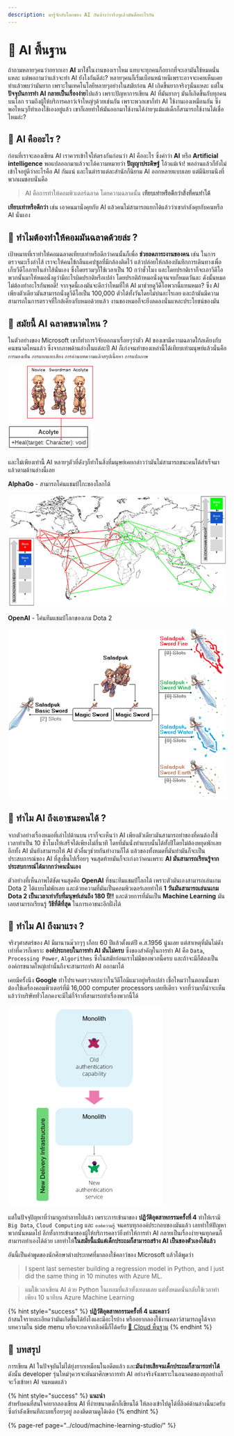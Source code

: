 ```yaml
---
description: มารู้จักกับโลกของ AI กันบ้างว่าจริงๆแล้วมันคืออะไรกัน
---
```


# 👶 AI พื้นฐาน

ถ้าถามหลายๆคนว่าอยากเอา **AI** มาใช้ในงานของเราไหม แทบจะทุกคนก็อยากที่จะเอามันใช้หมดนั่นแหละ แต่พอถามว่าแล้วจะทำ AI ยังไงกันดีล่ะ? หลายๆคนก็เริ่มเบือนหน้าหนีเพราะอาจจะเคยเห็นเคยทำแล้วพบว่ามันยาก เพราะในเทคโนโลยีหลายๆอย่างในสมัยก่อน AI เกิดขึ้นยากจริงๆนั่นแหละ แต่ใน**ปัจจุบันการทำ AI กลายเป็นเรื่องง่าย**ไปแล้ว เพราะปัญหาการเขียน AI ที่มันยากๆ มันก็เกิดขึ้นกับทุกคนบนโลก รวมถึงผู้ให้บริการคลาว์เจ้าใหญ่ๆด้วยเช่นกัน เพราะพวกเขาก็ทำ AI ใช้งานเองเหมือนกัน ซึ่งพอไหนๆก็ทำเองใช้เองอยู่แล้ว เขาก็เลยทำให้มันออกมาใช้งานได้ง่ายๆแม้แต่เด็กก็สามารถใช้งานได้เชื่อไหมล่ะ?

## 🤔 AI คืออะไร ?

ก่อนที่เราจะลองเขียน AI เราควรเข้าใจให้ตรงกันก่อนว่า AI คืออะไร ซึ่งคำว่า **AI** หรือ **Artificial intelligence** พอแปลออกมาแล้วจะได้ความหมายว่า **ปัญญาประดิษฐ์** โอ้วแม้เจ้า! พออ่านแล้วก็ยังไม่เข้าใจอยู่ดีว่าอะไรคือ AI กันแน่ และในตำราแต่ละสำนักก็นิยาม AI ออกหลายแบบเลย แต่มีนิยามนึงที่พวกผมชอบนั่นคือ 

> AI คือการทำให้คอมพิวเตอร์ฉลาด โดยความฉลาดนั้น **เทียบเท่าหรือดีกว่าสิ่งที่คนทำได้**

**เทียบเท่าหรือดีกว่า** เช่น เอาคนมานั่งคุยกับ AI แล้วคนไม่สามารถแยกได้แล้วว่าเขากำลังคุยกับคนหรือ AI นั่นเอง

## 🤔 **ทำไมต้องทำให้คอมมันฉลาดด้วยล่ะ ?**

เป้าหมายที่เราทำให้คอมฉลาดเทียบเท่าหรือดีกว่าคนนั้นก็เพื่อ **ช่วยลดภาระงานของคน** เช่น ในการตรวจมะเร็งลำไส้ เราจะให้คนไข้กลืนแคปซูลที่มีกล้องติดไว้ แล้วปล่อยให้กล้องบันทึกการเดินทางเพื่อเก็บวีดีโอภายในลำไส้นั่นเอง ซึ่งโดยรวมๆก็ใช้เวลาเป็น 10 กว่าชั่วโมง และโดยปรกติเราก็จะเอาวีดีโอพวกนั้นมาให้หมอนั่งดูว่ามีอะไรผิดปรกติหรือเปล่า โดยปรกติถ้าหมอนั่งดูจนจบก็หมดวันละ ดังนั้นหมอไม่ต้องทำอะไรกันพอดี! จากจุดนี้เองมันจะดีกว่าไหมที่ให้ AI มาช่วยดูวีดีโอพวกนี้แทนหมอ? ซึ่ง AI เพียงตัวเดียวมันสามารถนั่งดูวีดีโอเป็น 100,000 ตัวได้ทั้งวันโดยไม่บ่นอะไรเลย และถ้ามันมีความสามารถในการตรวจที่ใกล้เคียงกับหมอด้วยแล้ว งานของหมอก็จะยิ่งลดลงนั่นแหละประโยชน์ของมัน

## 🤔 สมัยนี้ AI ฉลาดขนาดไหน ?

ในตัวอย่างของ Microsoft เขาก็ทำการวิจัยออกมาเรื่อยๆว่าตัว AI ของเขามีความฉลาดใก้ลเคียงกับคนขนาดไหนแล้ว ซึ่งจากภาพด้านล่างในแต่ละปี AI ก็เก่งจนทำของเหล่านี้ได้เทียบเท่ามนุษย์แล้วนั่นคือ `การมองเห็น` `การแยกแยะเสียง` `การอ่านบทความแล้วสรุปเนื้อหา` `การแปลภาษ`

![](../.gitbook/assets/image%20%28171%29.png)

และไม่เพียงเท่านี้ AI หลายๆตัวที่ดังๆก็ทำในสิ่งที่มนุษย์เคยกล่าวว่ามันไม่สามารถชนะคนได้สำเร็จมาแล้วตามด้านล่างนี้เลย

**AlphaGo** - สามารถโค่นแชมป์โกะของโลกได้

![](../.gitbook/assets/image%20%28533%29.png)

**OpenAI** - โค่นทีมแชมป์โลกของเกม Dota 2

![](../.gitbook/assets/image%20%28517%29.png)

## 🤔 ทำไม AI ถึงเอาชนะคนได้ ?

จากตัวอย่างเรื่องหมอที่เล่าไปด้านบน เราก็จะเห็นว่า AI เพียงตัวเดียวมันสามารถทำของที่คนต้องใช้เวลาทำเป็น 10 ชั่วโมงให้เสร็จได้เพียงไม่กี่นาที โดยที่มันนั่งทำแบบนั้นได้ทั้งปีโดยไม่ต้องหยุดพักเลย อีกทั้ง AI มันยังสามารถให้ AI ตัวอื่นๆช่วยกันทำงานก็ได้ แล้วของทั้งหมดที่มันทำมันก็จะเป็นประสบการณ์ของ AI ที่สูงขึ้นไปเรื่อยๆ จนสุดท้ายมันก็จะเก่งกว่าคนเพราะ **AI มันสามารถเรียนรู้จากประสบการณ์ได้มากกว่าคนนั่นเอง** 

ตัวอย่างที่เห็นภาพได้ชัดเจนสุดคือ **OpenAI** ที่ชนะทีมแชมป์โลกได้ เพราะตัวมันเองสามารถเล่นเกม Dota 2 ได้แบบไม่พักเลย และด้วยความที่มันเป็นคอมพิวเตอร์เลยทำให้ **1 วันมันสามารถเล่นนเกม Dota 2 เป็นเวลาเท่ากับที่มนุษย์เล่นถึง 180 ปี!!** และด้วยการที่มันเป็น **Machine Learning** มันเลยสามารถเรียนรู้ **วิธีที่ดีที่สุด** ในการเอาชนะอีกฝั่งได้

## 🤔 ทำไม AI ถึงมาแรง ?

จริงๆศาสตร์ของ AI มีมานานม๊วกๆๆ เกือบ 60 ปีแล้วตั้งแต่ปี ค.ส.1956 นู่นเลย แต่สาเหตุที่มันไม่ดังเท่าที่ควรก็เพราะ **องค์ประกอบในการทำ AI มันไม่ครบ** ซึ่งของสำคัญในการทำ AI คือ `Data`, `Processing Power`, `Algorithms` ซึ่งในสมัยก่อนเราไม่มีของพวกนี้ครบ และถ้าจะมีก็ต้องเป็นองค์กรขนาดใหญ่เท่านั้นถึงจะสามารถทำ AI ออกมาได้ 

เคยมีครั้งนึง **Google** ทำโปรเจคตรวจสอบว่าในวีดีโอมีแมวอยู่หรือเปล่า เชื่อไหมว่าในตอนนั้นเขาต้องใช้เครื่องคอมพิวเตอร์ที่มี 16,000 computer processors เลยทีเดียว จากที่ว่ามาก็น่าจะเห็นแล้วว่าบริษัททั่วโลกคงจะมีไม่กี่จ้าวที่สามารถทำเรื่องพวกนี้ได้

![&#xE42;&#xE1B;&#xE23;&#xE40;&#xE08;&#xE04;&#xE01;&#xE39;&#xE49;&#xE42;&#xE25;&#xE01;&#xE2B;&#xE32;&#xE19;&#xE49;&#xE2D;&#xE07;&#xE40;&#xE2B;&#xE21;&#xE35;&#xE4A;&#xE22;&#xE27;&#xE43;&#xE19;&#xE27;&#xE35;&#xE14;&#xE35;&#xE42;&#xE2D;](../.gitbook/assets/image%20%28864%29.png)

แต่ในปัจจุปัญหาที่ว่ามาถูกทำลายไปแล้ว เพราะการเข้ามาของ **ปฏิวัติอุตสาหกรรมครั้งที่ 4** ทำให้เรามี `Big Data`, `Cloud Computing` และ `องค์ความรู้` จนครบทุกองค์ประกอบของมันแล้ว เลยทำให้ปัญหาพวกนั้นหมดไป อีกทั้งการเข้ามาของผู้ให้บริการคลาว์ยิ่งทำให้การทำ AI กลายเป็นเรื่องง่ายจนทุกคนก็สามารถทำเองได้ด้วย เลยทำให้**ในสมัยนี้แม้แต่เด็กประถมก็สามารถสร้าง AI เป็นของตัวเองได้แล้ว**

อันนี้เป็นคำพูดของนักศึกษาต่างประเทศที่มาลองใช้คลาว์ของ Microsoft แล้วได้พูดว่า

> I spent last semester building a regression model in Python, and I just did the same thing in 10 minutes with Azure ML.

> ผมใช้เวลาเขียน AI ด้วย Python ในเทอมที่แล้วทั้งเทอมเลย แต่ทั้งหมดนั่นกลับใช้เวลาทำเพียง 10 นาทีบน Azure Machine Learning

{% hint style="success" %}
**ปฏิวัติอุตสาหกรรมครั้งที่ 4 และคลาว์**  
ถ้าสนใจรายละเอียดว่ามันเกิดขึ้นได้ยังไงและมีอะไรบ้าง หรืออยากลองใช้งานคลาว์สามารถดูได้จากบทความใน side menu หรือจะกดจากลิงค์นี้ก็ได้ครับ [👶 Cloud พื้นฐาน](https://saladpuk.gitbook.io/learn/basic/cloud101)
{% endhint %}

## 🎯 บทสรุป

การเขียน AI ในปัจจุบันไม่ได้ยุ่งยากเหมือนในอดีตแล้ว และ**มันง่ายเสียจนเด็กประถมก็สามารถทำได้** ดังนั้น developer รุ่นใหม่ๆควรจะหันมาศึกษาการทำ AI อย่างจริงจังเพราะในอนาคตของทุกอย่างก็จะวิ่งเข้าหา AI จนหมดแล้ว

{% hint style="success" %}
**แนะนำ**  
สำหรับคนที่สนใจอยากลองเขียน AI ที่ง่ายขนาดเด็กก็เขียนได้ ให้ลองเข้าไปดูได้ที่ลิงค์ด้านล่างนี้นะครับ ซึ่งกำลังเขียนทีละบทเรื่อยๆอยู่ ลองติดตามดูได้เด้อ
{% endhint %}

{% page-ref page="../cloud/machine-learning-studio/" %}

